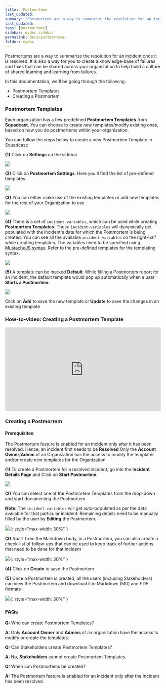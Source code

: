 ```yaml
---
title:  Postmortems
last_updated:
summary: "Postmortems are a way to summarize the resolution for an incident once it is resolved"
last_updated:
tags: [postmortems]
sidebar: mydoc_sidebar
permalink: docs/postmortems
folder: mydoc
---
```


Postmortems are a way to summarize the resolution for an incident once it is resolved. It is also a way for you to create a knowledge-base of failures and fixes that can be shared across your organization to help build a culture of shared learning and learning from failures. 

In this documentation, we'll be going through the following:

- Postmortem Templates
- Creating a Postmortem

### Postmortem Templates

Each organization has a few predefined **Postmortem Templates** from **Squadcast**. You can choose to create new templates/modify existing ones, based on how you do postmortems within your organization.

You can follow the steps below to create a new Postmortem Template in Squadcast:

**(1)** Click on **Settings** on the sidebar

![](images/postmortem_1.png)

**(2)** Click on **Postmortem Settings**. Here you'll find the list of pre-defined templates

![](images/postmortem_2.png)

**(3)** You can either make use of the existing templates or add new templates for the rest of your Organization to use

![](images/postmortem_3.png)

**(4)** There is a set of `incident-variables`, which can be used while creating **Postmortem Templates**. These `incident-variables` will dynamically get populated with the incident's data for which the Postmortem is being created. You can see all the available `incident-variables` on the right-half while creating templates. The variables need to be specified using [MustacheJS syntax](https://github.com/janl/mustache.js/). Refer to the pre-defined templates for the templating syntax.

![](images/postmortem_4.png)

**(5)** A template can be marked **Default**. While filling a Postmortem report for an incident, the default template would pop up automatically when a user **Starts a Postmortem**.

![](images/postmortem_5.png)

Click on **Add** to save the new template or **Update** to save the changes in an existing template

### How-to-video: Creating a Postmortem Template

<div class="wistia_responsive_padding" style="padding:53.75% 0 0 0;position:relative;"><div class="wistia_responsive_wrapper" style="height:100%;left:0;position:absolute;top:0;width:100%;"><iframe src="https://fast.wistia.net/embed/iframe/yz4mmxhi31?videoFoam=true" title="Create Postmortem Template Video" allow="autoplay; fullscreen" allowtransparency="true" frameborder="0" scrolling="no" class="wistia_embed" name="wistia_embed" allowfullscreen msallowfullscreen width="100%" height="100%"></iframe></div></div>
<script src="https://fast.wistia.net/assets/external/E-v1.js" async></script>

### Creating a Postmortem

#### Prerequisites:

The Postmortem feature is enabled for an incident only after it has been resolved. Hence, an incident first needs to be **Resolved**
Only the **Account Owner**/**Admin** of an Organization has the access to modify the templates and/or create new templates for the Organization

**(1)** To create a Postmortem for a resolved incident, go into the **Incident Details Page** and Click on **Start Postmortem**

![](images/postmortem_6.png)

**(2)** You can select one of the Postmortem Templates from the drop-down and start documenting the Postmortem 

**Note**: The `incident-variables` will get auto-populated as per the data available for that particular incident. Remaining details need to be manually filled by the user by **Editing** the Postmortem.

![](images/postmortem_7.png){: style="max-width: 30%" }

**(3)** Apart from the Markdown body, in a Postmortem, you can also create a check-list of follow-ups that can be used to keep track of further actions that need to be done for that incident

![](images/postmortem_8.png){: style="max-width: 30%" }

**(4)** Click on **Create** to save the Postmortem

**(5)** Once a Postmortem is created, all the users (including Stakeholders) can view the Postmortem and download it in Markdown (MD) and PDF formats

![](images/postmortem_9.png){: style="max-width: 30%" }

### FAQs

**Q:** Who can create Postmortem Templates?

**A:** Only **Account Owner** and **Admins** of an organization have the access to modify or create the templates.

**Q:** Can Stakeholders create Postmortem Templates?

**A:** No, **Stakeholders** cannot create Postmortem Templates.

**Q:** When can Postmortems be created?

**A:** The Postmortem feature is enabled for an incident only after the incident has been resolved.